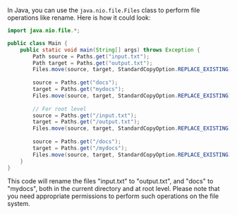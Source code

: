  In Java, you can use the `java.nio.file.Files` class to perform file operations like rename. Here is how it could look:

```java
import java.nio.file.*;

public class Main {
    public static void main(String[] args) throws Exception {
        Path source = Paths.get("input.txt");
        Path target = Paths.get("output.txt");
        Files.move(source, target, StandardCopyOption.REPLACE_EXISTING);
        
        source = Paths.get("docs");
        target = Paths.get("mydocs");
        Files.move(source, target, StandardCopyOption.REPLACE_EXISTING);
      
        // For root level
        source = Paths.get("/input.txt");
        target = Paths.get("/output.txt");
        Files.move(source, target, StandardCopyOption.REPLACE_EXISTING);
        
        source = Paths.get("/docs");
        target = Paths.get("/mydocs");
        Files.move(source, target, StandardCopyOption.REPLACE_EXISTING);
    }
}
```

This code will rename the files "input.txt" to "output.txt", and "docs" to "mydocs", both in the current directory and at root level. Please note that you need appropriate permissions to perform such operations on the file system.
